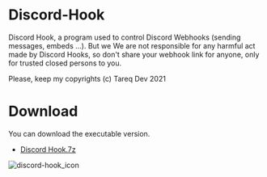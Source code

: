 # Discord-Hook
Discord Hook, a program used to control Discord Webhooks (sending messages, embeds ...). But we We are not responsible for any harmful act made by Discord Hooks, so don't share your webhook link for anyone, only for trusted closed persons to you.

Please, keep my copyrights (c) Tareq Dev 2021
# Download
You can download the executable version.
- [Discord Hook.7z](https://www.mediafire.com/file/tjjazoqz57w2npl/discord-hook-win32-x64.7z/file)


![discord-hook_icon](https://cdn.discordapp.com/attachments/774442673171988491/807728520964866088/icon.png)
